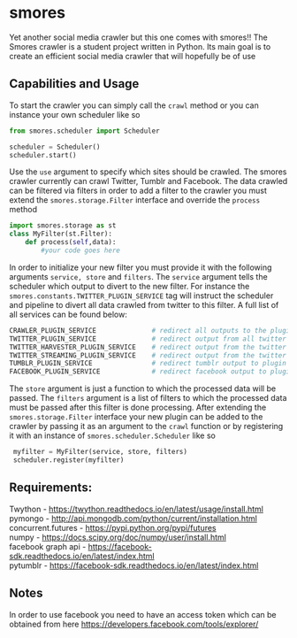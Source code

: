 # smores
Yet another social media crawler but this one comes with smores!!
The Smores crawler is a student project written in Python.
Its main goal is to create an efficient social media crawler that will hopefully be of use

## Capabilities and Usage
To start the crawler you can simply call the `crawl` method or you can instance your own scheduler like so
``` python
from smores.scheduler import Scheduler

scheduler = Scheduler()
scheduler.start()
```
Use the `use` argument to specify which sites should be crawled. The smores crawler currently can crawl Twitter, Tumblr and Facebook. 
The data crawled can be filtered via filters in order to add a filter to the crawler you must extend the `smores.storage.Filter` interface and
override the `process` method
``` python
import smores.storage as st
class MyFilter(st.Filter):
    def process(self,data):
        #your code goes here
```
In order to initialize your new filter you must provide it with the following arguments `service, store` and `filters`.
The `service` argument tells the scheduler which output to divert to the new filter. For instance the `smores.constants.TWITTER_PLUGIN_SERVICE` tag will instruct the scheduler and pipeline to divert all data crawled from twitter to this filter. A full list of all services can be found below:
``` python
CRAWLER_PLUGIN_SERVICE              # redirect all outputs to the plugin
TWITTER_PLUGIN_SERVICE              # redirect output from all twitter crawler models to the plugin
TWITTER_HARVESTER_PLUGIN_SERVICE    # redirect output from the twitter model to the plugin
TWITTER_STREAMING_PLUGIN_SERVICE    # redirect output from the twitter stream api to the plugin
TUMBLR_PLUGIN_SERVICE               # redirect tumblr output to plugin
FACEBOOK_PLUGIN_SERVICE             # redirect facebook output to plugin
```
The `store` argument is just a function to which the processed data will be passed. The `filters` argument is a list of filters to which the processed data must be passed after this filter is done processing. 
After extending the `smores.storage.Filter` interface your new plugin can be added to the crawler by passing it as an argument
to the `crawl` function or by registering it with an instance of `smores.scheduler.Scheduler` like so
``` python
 myfilter = MyFilter(service, store, filters)
 scheduler.register(myfilter)
```
## Requirements:
Twython - https://twython.readthedocs.io/en/latest/usage/install.html <br />
pymongo - http://api.mongodb.com/python/current/installation.html<br />
concurrent.futures - https://pypi.python.org/pypi/futures <br />
numpy - https://docs.scipy.org/doc/numpy/user/install.html <br />
facebook graph api - https://facebook-sdk.readthedocs.io/en/latest/index.html <br />
pytumblr - https://facebook-sdk.readthedocs.io/en/latest/index.html <br />

## Notes
In order to use facebook you need to have an access token which can be obtained from here https://developers.facebook.com/tools/explorer/

